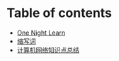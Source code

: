 # Table of contents

* [One Night Learn](README.md)
* [缩写词](computer-network-abbreviation.md)
* [计算机网络知识点总结](computer-network-overview.md)


